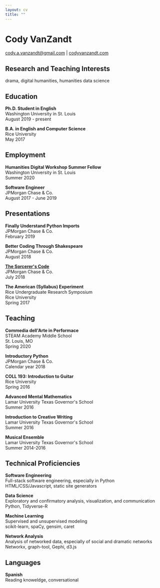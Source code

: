 ```yaml
---
layout: cv
title: ""
---
```


# Cody VanZandt

[cody.a.vanzandt@gmail.com](mailto:cody.a.vanzandt@gmail.com) | 
[codyvanzandt.com](https://codyvanzandt.com)

## Research and Teaching Interests
drama, digital humanities, humanities data science

## Education

**Ph.D. Student in English**  
Washington University in St. Louis  
August 2019 - present

**B.A. in English and Computer Science**  
Rice University  
May 2017

## Employment

**Humanities Digital Workshop Summer Fellow**  
Washington University in St. Louis  
Summer 2020

**Software Engineer**  
JPMorgan Chase & Co.  
August 2017 - June 2019

## Presentations

**Finally Understand Python Imports**  
JPMorgan Chase & Co.  
February 2019

**Better Coding Through Shakespeare**   
JPMorgan Chase & Co.  
August 2018

[**The Sorcerer's Code**](https://codyvanzandt.com/2018-08-31-sorcerers_code/)  
JPMorgan Chase & Co.  
July 2018

**The American (Syllabus) Experiment**  
Rice Undergraduate Research Symposium  
Rice University  
Spring 2017

## Teaching

**Commedia dell'Arte in Performace**  
STEAM Academy Middle School  
St. Louis, MO  
Spring 2020  

**Introductory Python**  
JPMorgan Chase & Co.  
Calendar year 2018

**COLL 193: Introduction to Guitar**  
Rice University  
Spring 2016

**Advanced Mental Mathematics**  
Lamar University Texas Governor's School  
Summer 2016

**Introduction to Creative Writing**  
Lamar University Texas Governor's School  
Summer 2016

**Musical Ensemble**  
Lamar University Texas Governor's School  
Summer 2014-2016

## Technical Proficiencies
**Software Engineering**  
Full-stack software engineering, especially in Python  
HTML/CSS/Javascript, static site generators

**Data Science**  
Exploratory and confirmatory analysis, visualization, and communication  
Python, Tidyverse-R

**Machine Learning**  
Supervised and unsupervised modeling  
scikit-learn, spaCy, gensim, caret

**Network Analysis**  
Analysis of networked data, especially of social and dramatic networks  
Networkx, graph-tool, Gephi, d3.js

## Languages
**Spanish**  
Reading knoweldge, conversational

